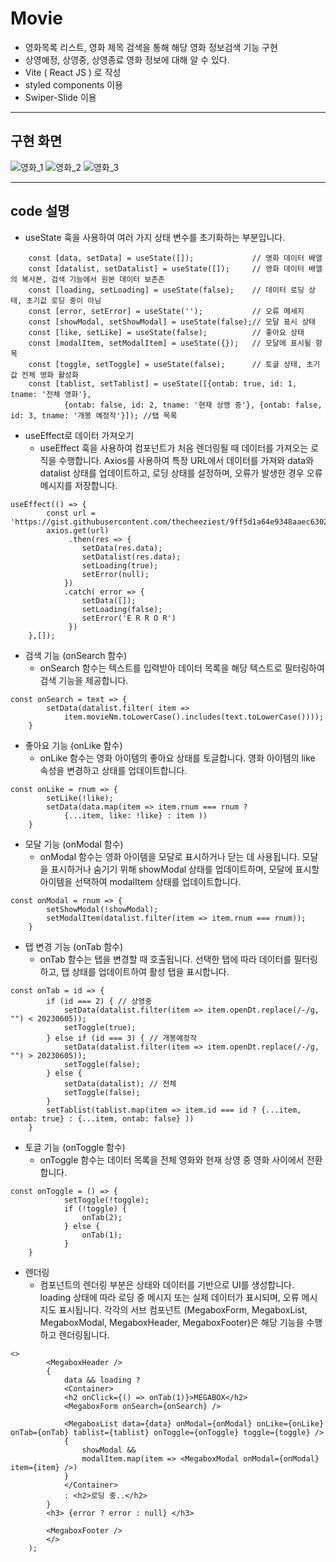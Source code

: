 # Movie
 
- 영화목록 리스트, 영화 제목 검색을 통해 해당 영화 정보검색 기능 구현
- 상영예정, 상영중, 상영종료 영화 정보에 대해 알 수 있다.
- Vite ( React JS ) 로 작성
- styled components 이용
- Swiper-Slide 이용
*** 

## 구현 화면
 
![영화_1](https://github.com/lcl3392/Movie/assets/133613544/fc44236d-d0c9-4baa-bc03-a3340f0af260)
![영화_2](https://github.com/lcl3392/Movie/assets/133613544/55064440-1243-447a-b611-904a6e5cf558)
![영화_3](https://github.com/lcl3392/Movie/assets/133613544/5b6ab12b-3195-4cf8-bb97-6336f223b654)
***
## code 설명

- useState 훅을 사용하여 여러 가지 상태 변수를 초기화하는 부분입니다.
```
    const [data, setData] = useState([]);             // 영화 데이터 배열
    const [datalist, setDatalist] = useState([]);     // 영화 데이터 배열의 복사본, 검색 기능에서 원본 데이터 보존존
    const [loading, setLoading] = useState(false);    // 데이터 로딩 상태, 초기값 로딩 중이 아님
    const [error, setError] = useState('');           // 오류 메세지
    const [showModal, setShowModal] = useState(false);// 모달 표시 상태
    const [like, setLike] = useState(false);          // 좋아요 상태
    const [modalItem, setModalItem] = useState({});   // 모달에 표시될 항목
    const [toggle, setToggle] = useState(false);      // 토글 상태, 초기값 전체 영화 활성화
    const [tablist, setTablist] = useState([{ontab: true, id: 1, tname: '전체 영화'}, 
            {ontab: false, id: 2, tname: '현재 상영 중'}, {ontab: false, id: 3, tname: '개봉 예정작'}]); //탭 목록
```
- useEffect로 데이터 가져오기
   + useEffect 훅을 사용하여 컴포넌트가 처음 렌더링될 때 데이터를 가져오는 로직을 수행합니다. Axios를 사용하여 특정 URL에서 데이터를 가져와 data와 datalist 상태를 업데이트하고, 로딩 상태를 설정하며, 오류가 발생한 경우 오류 메시지를 저장합니다.
```
useEffect(() => {
        const url = 'https://gist.githubusercontent.com/thecheeziest/9ff5d1a64e9348aaec63020bd6efdaed/raw/87ffe1017bef54cdbf6ee3861f1785ec8ee30935/megabox.json';
        axios.get(url)
             .then(res => {
                setData(res.data);
                setDatalist(res.data);
                setLoading(true);
                setError(null);
            })
            .catch( error => {
                setData([]);
                setLoading(false);
                setError('E R R O R')
             })
    },[]);
```
- 검색 기능 (onSearch 함수)
   + onSearch 함수는 텍스트를 입력받아 데이터 목록을 해당 텍스트로 필터링하여 검색 기능을 제공합니다.
```
const onSearch = text => {
        setData(datalist.filter( item =>
            item.movieNm.toLowerCase().includes(text.toLowerCase())));
    }
```
- 좋아요 기능 (onLike 함수)
  + onLike 함수는 영화 아이템의 좋아요 상태를 토글합니다. 영화 아이템의 like 속성을 변경하고 상태를 업데이트합니다.
```
const onLike = rnum => {
        setLike(!like);
        setData(data.map(item => item.rnum === rnum ?
            {...item, like: !like} : item ))
    }
```
- 모달 기능 (onModal 함수)
  + onModal 함수는 영화 아이템을 모달로 표시하거나 닫는 데 사용됩니다. 모달을 표시하거나 숨기기 위해 showModal 상태를 업데이트하며, 모달에 표시할 아이템을 선택하여 modalItem 상태를 업데이트합니다.
```
const onModal = rnum => {
        setShowModal(!showModal);
        setModalItem(datalist.filter(item => item.rnum === rnum));
    }
```
- 탭 변경 기능 (onTab 함수)
  + onTab 함수는 탭을 변경할 때 호출됩니다. 선택한 탭에 따라 데이터를 필터링하고, 탭 상태를 업데이트하여 활성 탭을 표시합니다.
```
const onTab = id => {
        if (id === 2) { // 상영중
            setData(datalist.filter(item => item.openDt.replace(/-/g, "") < 20230605));
            setToggle(true);
        } else if (id === 3) { // 개봉예정작
            setData(datalist.filter(item => item.openDt.replace(/-/g, "") > 20230605));
            setToggle(false);
        } else {
            setData(datalist); // 전체
            setToggle(false);
        }
        setTablist(tablist.map(item => item.id === id ? {...item, ontab: true} : {...item, ontab: false} ))
    }
```
- 토글 기능 (onToggle 함수)
  + onToggle 함수는 데이터 목록을 전체 영화와 현재 상영 중 영화 사이에서 전환합니다.
```
const onToggle = () => {
            setToggle(!toggle);
            if (!toggle) {
                onTab(2);
            } else {
                onTab(1);
            }
    }
```
- 렌더링
  + 컴포넌트의 렌더링 부분은 상태와 데이터를 기반으로 UI를 생성합니다. loading 상태에 따라 로딩 중 메시지 또는 실제 데이터가 표시되며, 오류 메시지도 표시됩니다. 각각의 서브 컴포넌트 (MegaboxForm, MegaboxList, MegaboxModal, MegaboxHeader, MegaboxFooter)은 해당 기능을 수행하고 렌더링됩니다.
```
<>
        <MegaboxHeader />
        {
            data && loading ?
            <Container>
            <h2 onClick={() => onTab(1)}>MEGABOX</h2>
            <MegaboxForm onSearch={onSearch} />
        
            <MegaboxList data={data} onModal={onModal} onLike={onLike} onTab={onTab} tablist={tablist} onToggle={onToggle} toggle={toggle} />
            {
                showModal &&
                modalItem.map(item => <MegaboxModal onModal={onModal} item={item} />)
            }
            </Container>
            : <h2>로딩 중..</h2>
        }
        <h3> {error ? error : null} </h3>

        <MegaboxFooter />
        </>
    );
```

